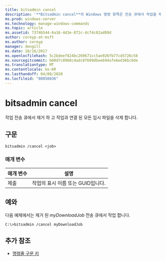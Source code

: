 ```yaml
---
title: bitsadmin cancel
description: '**Bitsadmin cancel**의 Windows 명령 항목은 전송 큐에서 작업을 제거 하 고 작업과 연결 된 모든 임시 파일을 삭제 합니다.'
ms.prod: windows-server
ms.technology: manage-windows-commands
ms.topic: article
ms.assetid: 7374b544-6a16-4d3e-872c-dcf4c02ad89d
author: coreyp-at-msft
ms.author: coreyp
manager: dongill
ms.date: 10/16/2017
ms.openlocfilehash: 5c2bdeef824bc269671cc5ae926fb77cd5726c58
ms.sourcegitcommit: b00d7c8968c4adc8f699dbee694afe6ed36bc9de
ms.translationtype: MT
ms.contentlocale: ko-KR
ms.lasthandoff: 04/08/2020
ms.locfileid: "80850836"
---
```

# <a name="bitsadmin-cancel"></a>bitsadmin cancel

작업 전송 큐에서 제거 하 고 작업과 연결 된 모든 임시 파일을 삭제 합니다.

## <a name="syntax"></a>구문

```
bitsadmin /cancel <job>
```

### <a name="parameters"></a>매개 변수

| 매개 변수 | 설명 |
| --------- | ----------- |
| 제출 | 작업의 표시 이름 또는 GUID입니다. |

## <a name="examples"></a><a name=BKMK_examples></a>예와

다음 예제에서는 제거 된 *myDownloadJob* 전송 큐에서 작업 합니다.

```
C:\>bitsadmin /cancel myDownloadJob
```

## <a name="additional-references"></a>추가 참조

- [명령줄 구문 키](command-line-syntax-key.md)